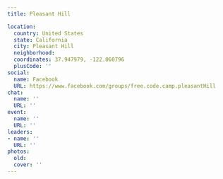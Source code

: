 ```yaml
---
title: Pleasant Hill

location:
  country: United States
  state: California
  city: Pleasant Hill
  neighborhood: 
  coordinates: 37.947979, -122.060796
  plusCode: ''
social:
  name: Facebook
  URL: https://www.facebook.com/groups/free.code.camp.pleasantHill
chat:
  name: ''
  URL: ''
event:
  name: ''
  URL: ''
leaders:
- name: ''
  URL: ''
photos:
  old: 
  cover: ''
---
```


